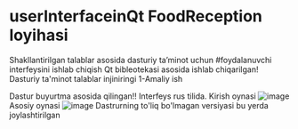 # userInterfaceinQt  FoodReception loyihasi
Shakllantirilgan talablar asosida dasturiy ta’minot uchun 
#foydalanuvchi interfeysini ishlab chiqish  Qt bibleotekasi asosida ishlab chiqarilgan!
Dasturiy ta'minot talablar injiniringi 1-Amaliy ish

Dastur buyurtma asosida qilingan!!
Interfeys rus tilida.
Kirish oynasi
![image](https://user-images.githubusercontent.com/95248609/145446367-1204048b-c0bc-494a-b08e-f289b4c41be9.png)
Asosiy oynasi
![image](https://user-images.githubusercontent.com/95248609/145446553-16041077-da10-4cf9-84a2-ea7f12cc5b5c.png)
Dastrurning to'liq bo'lmagan versiyasi bu yerda joylashtirilgan
